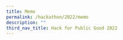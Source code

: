 ```yaml
---
title: Memo
permalink: /hackathon/2022/memo
description: ""
third_nav_title: Hack for Public Good 2022
---
```


